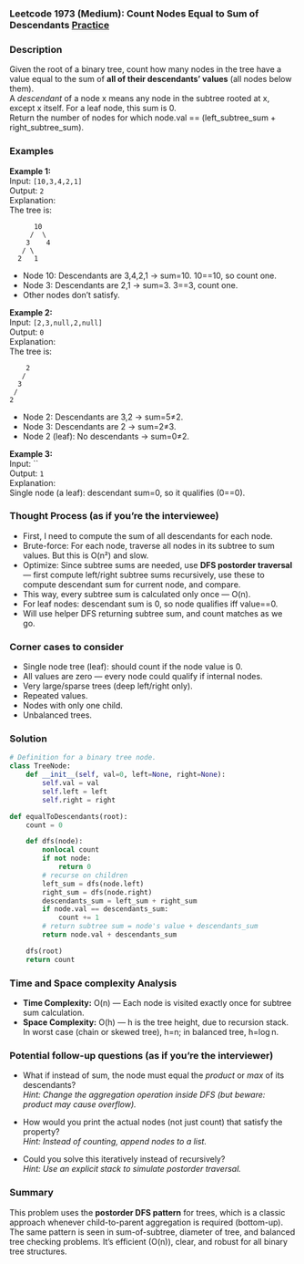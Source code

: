 ### Leetcode 1973 (Medium): Count Nodes Equal to Sum of Descendants [Practice](https://leetcode.com/problems/count-nodes-equal-to-sum-of-descendants)

### Description  
Given the root of a binary tree, count how many nodes in the tree have a value equal to the sum of **all of their descendants’ values** (all nodes below them).  
A *descendant* of a node x means any node in the subtree rooted at x, except x itself. For a leaf node, this sum is 0.  
Return the number of nodes for which node.val == (left_subtree_sum + right_subtree_sum).

### Examples  

**Example 1:**  
Input: `[10,3,4,2,1]`  
Output: `2`  
Explanation:  
The tree is:  
```
      10
     /  \
    3    4
   / \
  2   1
```
- Node 10: Descendants are 3,4,2,1 → sum=10. 10==10, so count one.
- Node 3: Descendants are 2,1 → sum=3. 3==3, count one.
- Other nodes don’t satisfy.

**Example 2:**  
Input: `[2,3,null,2,null]`  
Output: `0`  
Explanation:  
The tree is:  
```
    2
   /
  3
 /
2
```
- Node 2: Descendants are 3,2 → sum=5≠2.
- Node 3: Descendants are 2 → sum=2≠3.
- Node 2 (leaf): No descendants → sum=0≠2.

**Example 3:**  
Input: ``  
Output: `1`  
Explanation:  
Single node (a leaf): descendant sum=0, so it qualifies (0==0).

### Thought Process (as if you’re the interviewee)  
- First, I need to compute the sum of all descendants for each node.
- Brute-force: For each node, traverse all nodes in its subtree to sum values. But this is O(n²) and slow.
- Optimize: Since subtree sums are needed, use **DFS postorder traversal** — first compute left/right subtree sums recursively, use these to compute descendant sum for current node, and compare.
- This way, every subtree sum is calculated only once — O(n).
- For leaf nodes: descendant sum is 0, so node qualifies iff value==0.
- Will use helper DFS returning subtree sum, and count matches as we go.

### Corner cases to consider  
- Single node tree (leaf): should count if the node value is 0.
- All values are zero — every node could qualify if internal nodes.
- Very large/sparse trees (deep left/right only).
- Repeated values.
- Nodes with only one child.
- Unbalanced trees.

### Solution

```python
# Definition for a binary tree node.
class TreeNode:
    def __init__(self, val=0, left=None, right=None):
        self.val = val
        self.left = left
        self.right = right

def equalToDescendants(root):
    count = 0

    def dfs(node):
        nonlocal count
        if not node:
            return 0
        # recurse on children
        left_sum = dfs(node.left)
        right_sum = dfs(node.right)
        descendants_sum = left_sum + right_sum
        if node.val == descendants_sum:
            count += 1
        # return subtree sum = node's value + descendants_sum
        return node.val + descendants_sum

    dfs(root)
    return count
```

### Time and Space complexity Analysis  

- **Time Complexity:** O(n) — Each node is visited exactly once for subtree sum calculation.
- **Space Complexity:** O(h) — h is the tree height, due to recursion stack. In worst case (chain or skewed tree), h=n; in balanced tree, h=log n.

### Potential follow-up questions (as if you’re the interviewer)  

- What if instead of sum, the node must equal the *product* or *max* of its descendants?  
  *Hint: Change the aggregation operation inside DFS (but beware: product may cause overflow).*

- How would you print the actual nodes (not just count) that satisfy the property?  
  *Hint: Instead of counting, append nodes to a list.*

- Could you solve this iteratively instead of recursively?  
  *Hint: Use an explicit stack to simulate postorder traversal.*

### Summary
This problem uses the **postorder DFS pattern** for trees, which is a classic approach whenever child-to-parent aggregation is required (bottom-up). The same pattern is seen in sum-of-subtree, diameter of tree, and balanced tree checking problems. It’s efficient (O(n)), clear, and robust for all binary tree structures.